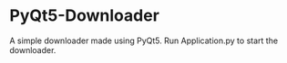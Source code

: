 # PyQt5-Downloader
A simple downloader made using PyQt5.
Run Application.py to start the downloader.
